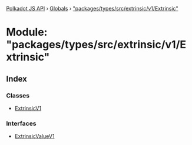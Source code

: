 [Polkadot JS API](../README.md) › [Globals](../globals.md) › ["packages/types/src/extrinsic/v1/Extrinsic"](_packages_types_src_extrinsic_v1_extrinsic_.md)

# Module: "packages/types/src/extrinsic/v1/Extrinsic"

## Index

### Classes

* [ExtrinsicV1](../classes/_packages_types_src_extrinsic_v1_extrinsic_.extrinsicv1.md)

### Interfaces

* [ExtrinsicValueV1](../interfaces/_packages_types_src_extrinsic_v1_extrinsic_.extrinsicvaluev1.md)
